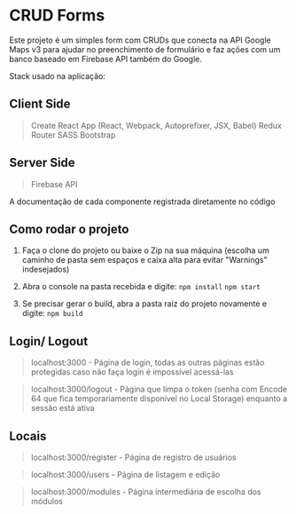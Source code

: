# CRUD Forms

Este projeto é um simples form com CRUDs que conecta na API Google Maps v3 para ajudar no preenchimento de formulário e faz ações com um banco baseado em Firebase API também do Google.

Stack usado na aplicação:

## Client Side
> Create React App (React, Webpack, Autoprefixer, JSX, Babel)
> Redux
> Router
> SASS
> Bootstrap

## Server Side
> Firebase API

A documentação de cada componente registrada diretamente no código

## Como rodar o projeto

1. Faça o clone do projeto ou baixe o Zip na sua máquina (escolha um caminho de pasta sem espaços e caixa alta para evitar "Warnings" indesejados)

2. Abra o console na pasta recebida e digite:
```npm install```
```npm start```

3. Se precisar gerar o build, abra a pasta raiz do projeto novamente e digite:
```npm build```

## Login/ Logout
> localhost:3000 - Página de login, todas as outras páginas estão protegidas caso não faça login é impossível acessá-las

> localhost:3000/logout - Página que limpa o token (senha com Encode 64 que fica temporariamente disponível no Local Storage) enquanto a sessão está ativa

## Locais
> localhost:3000/register - Página de registro de usuários

> localhost:3000/users - Página de listagem e edição

> localhost:3000/modules - Página intermediária de escolha dos módulos
